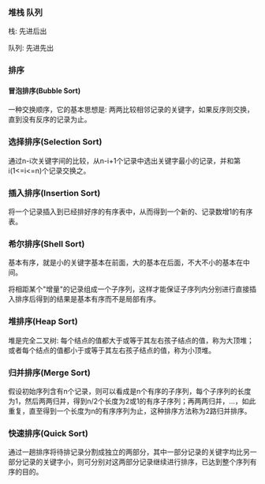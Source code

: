 ### 堆栈 队列

栈: 先进后出

队列: 先进先出

### 排序

#### 冒泡排序(Bubble Sort)

一种交换顺序，它的基本思想是: 两两比较相邻记录的关键字，如果反序则交换，直到没有反序的记录为止。

### 选择排序(Selection Sort)

通过n-i次关键字间的比较，从n-i+1个记录中选出关键字最小的记录，并和第i(1<=i<=n)个记录交换之。

### 插入排序(Insertion Sort)

将一个记录插入到已经排好序的有序表中，从而得到一个新的、记录数增1的有序表。

### 希尔排序(Shell Sort)

基本有序，就是小的关键字基本在前面，大的基本在后面，不大不小的基本在中间。

将相距某个"增量"的记录组成一个子序列，这样才能保证子序列内分别进行直接插入排序后得到的结果是基本有序而不是局部有序。

### 堆排序(Heap Sort)

堆是完全二叉树: 每个结点的值都大于或等于其左右孩子结点的值，称为大顶堆；或者每个结点的值都小于或等于其左右孩子结点的值，称为小顶堆。

### 归并排序(Merge Sort)

假设初始序列含有n个记录，则可以看成是n个有序的子序列，每个子序列的长度为1，然后两两归并，得到n/2个长度为2或1的有序子序列；再两两归并，...，如此重复，直至得到一个长度为n的有序序列为止，这种排序方法称为2路归并排序。

### 快速排序(Quick Sort)

通过一趟排序将待排记录分割成独立的两部分，其中一部分记录的关键字均比另一部分记录的关键字小，则可分别对这两部分记录继续进行排序，已达到整个序列有序的目的。

